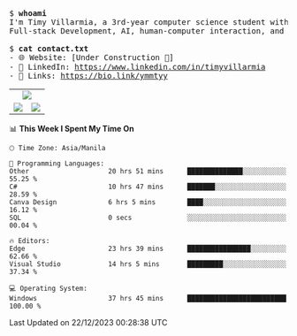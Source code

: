 <pre>
$ <strong>whoami</strong>
I'm Timy Villarmia, a 3rd-year computer science student with a wide range of interests 
Full-stack Development, AI, human-computer interaction, and everything in between.
  
$ <strong>cat contact.txt</strong>
- 🌐 Website: [Under Construction 🚧]
- 💼 LinkedIn: <a href="https://www.linkedin.com/in/timyvillarmia">https://www.linkedin.com/in/timyvillarmia</a>  
- 🔗 Links: <a href="https://bio.link/ymmtyy">https://bio.link/ymmtyy</a>  
</pre>

<table align="center" width="100%"> 
  <tr> 
    <td align="center" colspan="2"> 
     <img src="https://github-profile-summary-cards.vercel.app/api/cards/profile-details?username=TimyVillarmia&theme=dark"/>
    </td> 
  </tr> 
   <tr> 
    <td align="center"> 
       <img src="https://github-readme-stats.vercel.app/api?username=TimyVillarmia&show_icons=true&theme=dark" />
    </td> 
    <td align="center">
      <img src="https://github-readme-stats.vercel.app/api/top-langs/?username=TimyVillarmia&layout=compact&count_private=true&theme=dark"/>
    </td> 
   </tr> 
</table>

<!--START_SECTION:waka-->
📊 **This Week I Spent My Time On** 

```text
🕑︎ Time Zone: Asia/Manila

💬 Programming Languages: 
Other                    20 hrs 51 mins      ██████████████░░░░░░░░░░░   55.25 % 
C#                       10 hrs 47 mins      ███████░░░░░░░░░░░░░░░░░░   28.59 % 
Canva Design             6 hrs 5 mins        ████░░░░░░░░░░░░░░░░░░░░░   16.12 % 
SQL                      0 secs              ░░░░░░░░░░░░░░░░░░░░░░░░░   00.04 % 

🔥 Editors: 
Edge                     23 hrs 39 mins      ████████████████░░░░░░░░░   62.66 % 
Visual Studio            14 hrs 5 mins       █████████░░░░░░░░░░░░░░░░   37.34 % 

💻 Operating System: 
Windows                  37 hrs 45 mins      █████████████████████████   100.00 % 
```


 Last Updated on 22/12/2023 00:28:38 UTC
<!--END_SECTION:waka--> 




                                                                                                           
                                                               
                                                                                                     

